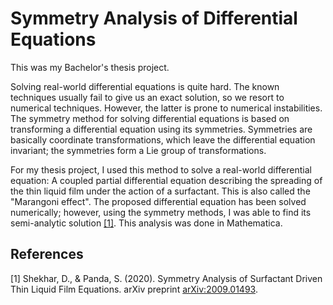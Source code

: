 # Symmetry Analysis of Differential Equations

This was my Bachelor's thesis project. 

Solving real-world differential equations is quite hard. The known techniques usually fail to give us an exact solution, so we resort to numerical techniques. However, the latter is prone to numerical instabilities. The symmetry method for solving differential equations is based on transforming a differential equation using its symmetries. Symmetries are basically coordinate transformations, which leave the differential equation invariant; the symmetries form a Lie group of transformations. 

For my thesis project, I used this method to solve a real-world differential equation: A coupled partial differential equation describing the spreading of the thin liquid film under the action of a surfactant. This is also called the "Marangoni effect". The proposed differential equation has been solved numerically; however, using the symmetry methods, I was able to find its semi-analytic solution [[1]](#1). This analysis was done in Mathematica.

## References
<a id="1">[1]</a> 
Shekhar, D., & Panda, S. (2020). Symmetry Analysis of Surfactant Driven Thin Liquid Film Equations. arXiv preprint [arXiv:2009.01493](https://arxiv.org/abs/2009.01493).


